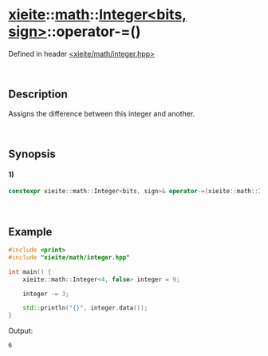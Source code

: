 # [xieite](../../../../../xieite.md)\:\:[math](../../../../../math.md)\:\:[Integer<bits, sign>](../../../../integer.md)\:\:operator-=\(\)
Defined in header [<xieite/math/integer.hpp>](../../../../../../../include/xieite/math/integer.hpp)

&nbsp;

## Description
Assigns the difference between this integer and another.

&nbsp;

## Synopsis
#### 1)
```cpp
constexpr xieite::math::Integer<bits, sign>& operator-=(xieite::math::Integer<bits, sign> subtrahend) noexcept;
```

&nbsp;

## Example
```cpp
#include <print>
#include "xieite/math/integer.hpp"

int main() {
    xieite::math::Integer<4, false> integer = 9;

    integer -= 3;

    std::println("{}", integer.data());
}
```
Output:
```
6
```
